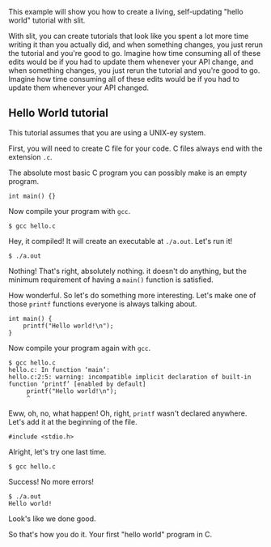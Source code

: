 
This example will show you how to create a living, self-updating "hello world" tutorial with slit.

With slit, you can create tutorials that look like you spent a lot more time writing it than you actually did, and when something changes, you just rerun the tutorial and you're good to go. Imagine how time consuming all of these edits would be if you had to update them whenever your API change, and when something changes, you just rerun the tutorial and you're good to go. Imagine how time consuming all of these edits would be if you had to update them whenever your API changed.

## Hello World tutorial

This tutorial assumes that you are using a UNIX-ey system.

First, you will need to create C file for your code. C files always end with the extension `.c`.

The absolute most basic C program you can possibly make is an empty program.

    int main() {}

Now compile your program with `gcc`.

    $ gcc hello.c

Hey, it compiled! It will create an executable at `./a.out`. Let's run it!

    $ ./a.out

Nothing! That's right, absolutely nothing. it doesn't do anything, but the minimum requirement of having a `main()` function is satisfied.

How wonderful. So let's do something more interesting. Let's make one of those `printf` functions everyone is always talking about.

    int main() {
        printf("Hello world!\n");
    }

Now compile your program again with `gcc`.

    $ gcc hello.c
    hello.c: In function ‘main’:
    hello.c:2:5: warning: incompatible implicit declaration of built-in function ‘printf’ [enabled by default]
         printf("Hello world!\n");
         ^

Eww, oh, no, what happen! Oh, right, `printf` wasn't declared anywhere. Let's add it at the beginning of the file.

    #include <stdio.h>

Alright, let's try one last time.

    $ gcc hello.c

Success! No more errors!

    $ ./a.out
    Hello world!

Look's like we done good.

So that's how you do it. Your first "hello world" program in C.
